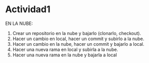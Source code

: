 # Actividad1
EN LA NUBE:
1. Crear un repositorio en la nube y bajarlo (clonarlo, checkout).
2. Hacer un cambio en local, hacer un commit y subirlo a la nube.
3. Hacer un cambio en la nube, hacer un commit y bajarlo a local.
4. Hacer una nueva rama en local y subirla a la nube.
5. Hacer una nueva rama en la nube y bajarla a local
